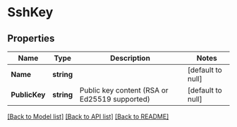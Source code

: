 # SshKey

## Properties
Name | Type | Description | Notes
------------ | ------------- | ------------- | -------------
**Name** | **string** |  | [default to null]
**PublicKey** | **string** | Public key content (RSA or Ed25519 supported) | [default to null]

[[Back to Model list]](../README.md#documentation-for-models) [[Back to API list]](../README.md#documentation-for-api-endpoints) [[Back to README]](../README.md)


